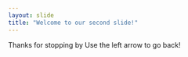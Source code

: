 ```yaml
---
layout: slide
title: "Welcome to our second slide!"
---
```

Thanks for stopping by
Use the left arrow to go back!

